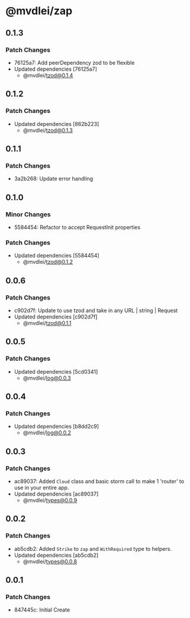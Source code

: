 # @mvdlei/zap

## 0.1.3

### Patch Changes

- 76125a7: Add peerDependency zod to be flexible
- Updated dependencies [76125a7]
  - @mvdlei/tzod@0.1.4

## 0.1.2

### Patch Changes

- Updated dependencies [862b223]
  - @mvdlei/tzod@0.1.3

## 0.1.1

### Patch Changes

- 3a2b268: Update error handling

## 0.1.0

### Minor Changes

- 5584454: Refactor to accept RequestInit properties

### Patch Changes

- Updated dependencies [5584454]
  - @mvdlei/tzod@0.1.2

## 0.0.6

### Patch Changes

- c902d7f: Update to use tzod and take in any URL | string | Request
- Updated dependencies [c902d7f]
  - @mvdlei/tzod@0.1.1

## 0.0.5

### Patch Changes

- Updated dependencies [5cd0341]
  - @mvdlei/log@0.0.3

## 0.0.4

### Patch Changes

- Updated dependencies [b8dd2c9]
  - @mvdlei/log@0.0.2

## 0.0.3

### Patch Changes

- ac89037: Added `Cloud` class and basic storm call to make 1 'router' to use in your entire app.
- Updated dependencies [ac89037]
  - @mvdlei/types@0.0.9

## 0.0.2

### Patch Changes

- ab5cdb2: Added `Strike` to `zap` and `WithRequired` type to helpers.
- Updated dependencies [ab5cdb2]
  - @mvdlei/types@0.0.8

## 0.0.1

### Patch Changes

- 847445c: Initial Create
